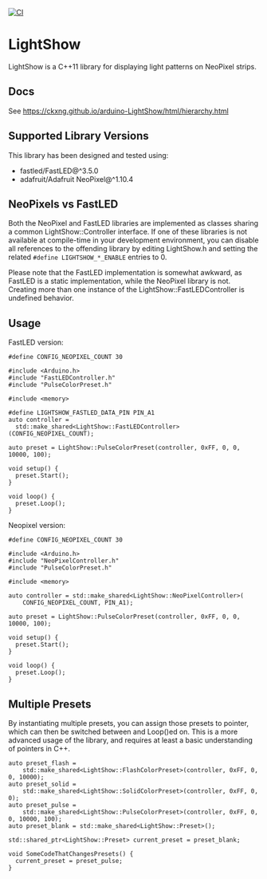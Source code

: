 [![CI](https://github.com/ckxng/arduino-LightShow/actions/workflows/main.yml/badge.svg?branch=main)](https://github.com/ckxng/arduino-LightShow/actions/workflows/main.yml)

# LightShow

LightShow is a C++11 library for displaying light patterns on NeoPixel strips.

## Docs
See https://ckxng.github.io/arduino-LightShow/html/hierarchy.html

## Supported Library Versions

This library has been designed and tested using:

- fastled/FastLED@^3.5.0
- adafruit/Adafruit NeoPixel@^1.10.4

## NeoPixels vs FastLED

Both the NeoPixel and FastLED libraries are implemented as classes sharing a common LightShow::Controller interface. If
one of these libraries is not available at compile-time in your development environment, you can disable all references
to the offending library by editing LightShow.h and setting the related `#define LIGHTSHOW_*_ENABLE` entries to 0.

Please note that the FastLED implementation is somewhat awkward, as FastLED is a static implementation, while the
NeoPixel library is not. Creating more than one instance of the LightShow::FastLEDController is undefined behavior.

## Usage

FastLED version:

    #define CONFIG_NEOPIXEL_COUNT 30

    #include <Arduino.h>
    #include "FastLEDController.h"
    #include "PulseColorPreset.h"
    
    #include <memory>
    
    #define LIGHTSHOW_FASTLED_DATA_PIN PIN_A1
    auto controller =
      std::make_shared<LightShow::FastLEDController>(CONFIG_NEOPIXEL_COUNT);
    
    auto preset = LightShow::PulseColorPreset(controller, 0xFF, 0, 0, 10000, 100);
    
    void setup() {
      preset.Start();
    }
    
    void loop() {
      preset.Loop();
    }

Neopixel version:

    #define CONFIG_NEOPIXEL_COUNT 30

    #include <Arduino.h>
    #include "NeoPixelController.h"
    #include "PulseColorPreset.h"
    
    #include <memory>

    auto controller = std::make_shared<LightShow::NeoPixelController>(
        CONFIG_NEOPIXEL_COUNT, PIN_A1);
    
    auto preset = LightShow::PulseColorPreset(controller, 0xFF, 0, 0, 10000, 100);

    void setup() {
      preset.Start();
    }
    
    void loop() {
      preset.Loop();
    }

## Multiple Presets

By instantiating multiple presets, you can assign those presets to pointer, which can then be switched between and
Loop()ed on. This is a more advanced usage of the library, and requires at least a basic understanding of pointers in
C++.

    auto preset_flash =
        std::make_shared<LightShow::FlashColorPreset>(controller, 0xFF, 0, 0, 10000);
    auto preset_solid =
        std::make_shared<LightShow::SolidColorPreset>(controller, 0xFF, 0, 0);
    auto preset_pulse =
        std::make_shared<LightShow::PulseColorPreset>(controller, 0xFF, 0, 0, 10000, 100);
    auto preset_blank = std::make_shared<LightShow::Preset>();
    
    std::shared_ptr<LightShow::Preset> current_preset = preset_blank;

    void SomeCodeThatChangesPresets() {
      current_preset = preset_pulse;
    }
